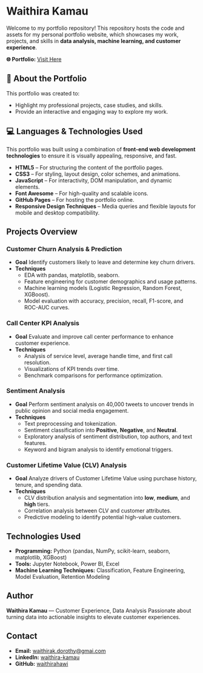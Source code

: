 # Waithira Kamau

Welcome to my portfolio repository! This repository hosts the code and assets for my personal portfolio website, which showcases my work, projects, and skills in **data analysis, machine learning, and customer experience**.

**🌐 Portfolio:** [Visit Here](https://waithirahawi.github.io/Waithira_Kamau/)

## 📖 About the Portfolio

This portfolio was created to:

* Highlight my professional projects, case studies, and skills.
* Provide an interactive and engaging way to explore my work.

## 💻 Languages & Technologies Used

This portfolio was built using a combination of **front-end web development technologies** to ensure it is visually appealing, responsive, and fast.

* **HTML5** – For structuring the content of the portfolio pages.
* **CSS3** – For styling, layout design, color schemes, and animations.
* **JavaScript** – For interactivity, DOM manipulation, and dynamic elements.
* **Font Awesome** – For high-quality and scalable icons.
* **GitHub Pages** – For hosting the portfolio online.
* **Responsive Design Techniques** – Media queries and flexible layouts for mobile and desktop compatibility.

## **Projects Overview**

### **Customer Churn Analysis & Prediction**

* **Goal** Identify customers likely to leave and determine key churn drivers.
* **Techniques**
  * EDA with pandas, matplotlib, seaborn.
  * Feature engineering for customer demographics and usage patterns.
  * Machine learning models (Logistic Regression, Random Forest, XGBoost).
  * Model evaluation with accuracy, precision, recall, F1-score, and ROC-AUC curves.

### **Call Center KPI Analysis**

* **Goal**
  Evaluate and improve call center performance to enhance customer experience.
* **Techniques**
  * Analysis of service level, average handle time, and first call resolution.
  * Visualizations of KPI trends over time.
  * Benchmark comparisons for performance optimization.
 
### **Sentiment Analysis**

* **Goal**
  Perform sentiment analysis on 40,000 tweets to uncover trends in public opinion and social media engagement.
* **Techniques**
  * Text preprocessing and tokenization.
  * Sentiment classification into **Positive**, **Negative**, and **Neutral**.
  * Exploratory analysis of sentiment distribution, top authors, and text features.
  * Keyword and bigram analysis to identify emotional triggers.

### **Customer Lifetime Value (CLV) Analysis**

* **Goal**
  Analyze drivers of Customer Lifetime Value using purchase history, tenure, and spending data.
* **Techniques**
  * CLV distribution analysis and segmentation into **low**, **medium**, and **high** tiers.
  * Correlation analysis between CLV and customer attributes.
  * Predictive modeling to identify potential high-value customers.

## **Technologies Used**

* **Programming:** Python (pandas, NumPy, scikit-learn, seaborn, matplotlib, XGBoost)
* **Tools:** Jupyter Notebook, Power BI, Excel
* **Machine Learning Techniques:** Classification, Feature Engineering, Model Evaluation, Retention Modeling

## **Author**

**Waithira Kamau** — Customer Experience, Data Analysis
Passionate about turning data into actionable insights to elevate customer experiences.

## Contact

* **Email:** [waithirak.dorothy@gmai.com](mailto:waithirak.dorothy@gmail.com)
* **LinkedIn:** [waithira-kamau](https://www.linkedin.com/in/waithira-kamau/)
* **GitHub:** [waithirahawi](https://github.com/waithirahawi)
